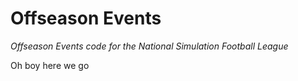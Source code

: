 # Offseason Events
*Offseason Events code for the National Simulation Football League*

Oh boy here we go
